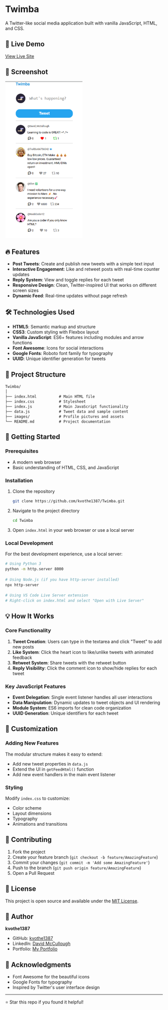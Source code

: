 # Twimba

A Twitter-like social media application built with vanilla JavaScript, HTML, and CSS.

## 🚀 Live Demo

[View Live Site](https://kvothe1387.github.io/Twimba/)

## 📸 Screenshot

<img src="./images/screenshot.png" height="500"/>


## 🔥 Features

- **Post Tweets**: Create and publish new tweets with a simple text input
- **Interactive Engagement**: Like and retweet posts with real-time counter updates
- **Reply System**: View and toggle replies for each tweet
- **Responsive Design**: Clean, Twitter-inspired UI that works on different screen sizes
- **Dynamic Feed**: Real-time updates without page refresh

## 🛠️ Technologies Used

- **HTML5**: Semantic markup and structure
- **CSS3**: Custom styling with Flexbox layout
- **Vanilla JavaScript**: ES6+ features including modules and arrow functions
- **Font Awesome**: Icons for social interactions
- **Google Fonts**: Roboto font family for typography
- **UUID**: Unique identifier generation for tweets

## 📁 Project Structure

```
Twimba/
│
├── index.html          # Main HTML file
├── index.css           # Stylesheet
├── index.js            # Main JavaScript functionality
├── data.js             # Tweet data and sample content
├── images/             # Profile pictures and assets
└── README.md           # Project documentation
```

## 🚀 Getting Started

### Prerequisites

- A modern web browser
- Basic understanding of HTML, CSS, and JavaScript

### Installation

1. Clone the repository
   ```bash
   git clone https://github.com/kvothe1387/Twimba.git
   ```

2. Navigate to the project directory
   ```bash
   cd Twimba
   ```

3. Open `index.html` in your web browser or use a local server

### Local Development

For the best development experience, use a local server:

```bash
# Using Python 3
python -m http.server 8000

# Using Node.js (if you have http-server installed)
npx http-server

# Using VS Code Live Server extension
# Right-click on index.html and select "Open with Live Server"
```

## 💡 How It Works

### Core Functionality

1. **Tweet Creation**: Users can type in the textarea and click "Tweet" to add new posts
2. **Like System**: Click the heart icon to like/unlike tweets with animated feedback
3. **Retweet System**: Share tweets with the retweet button
4. **Reply Visibility**: Click the comment icon to show/hide replies for each tweet

### Key JavaScript Features

- **Event Delegation**: Single event listener handles all user interactions
- **Data Manipulation**: Dynamic updates to tweet objects and UI rendering
- **Module System**: ES6 imports for clean code organization
- **UUID Generation**: Unique identifiers for each tweet

## 🔧 Customization

### Adding New Features

The modular structure makes it easy to extend:

- Add new tweet properties in `data.js`
- Extend the UI in `getFeedHtml()` function
- Add new event handlers in the main event listener

### Styling

Modify `index.css` to customize:
- Color scheme
- Layout dimensions
- Typography
- Animations and transitions

## 🤝 Contributing

1. Fork the project
2. Create your feature branch (`git checkout -b feature/AmazingFeature`)
3. Commit your changes (`git commit -m 'Add some AmazingFeature'`)
4. Push to the branch (`git push origin feature/AmazingFeature`)
5. Open a Pull Request

## 📄 License

This project is open source and available under the [MIT License](LICENSE).

## 👤 Author

**kvothe1387**
- GitHub: [kvothe1387](https://github.com/kvothe1387)
- LinkedIn: [David McCullough](https://www.linkedin.com/in/davidmcc-webdev/)
- Portfolio: [My Portfolio](https://davidmcc.netlify.app/)

## 🙏 Acknowledgments

- Font Awesome for the beautiful icons
- Google Fonts for typography
- Inspired by Twitter's user interface design

---

⭐ Star this repo if you found it helpful!